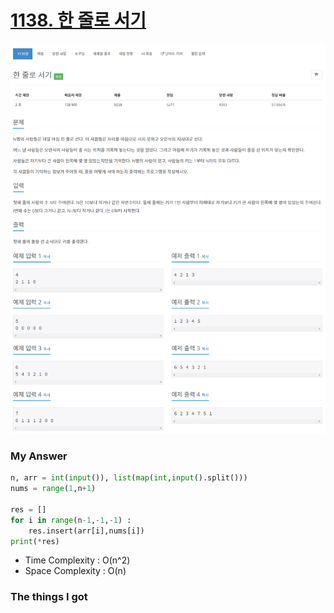 # [1138. 한 줄로 서기](https://www.acmicpc.net/problem/1138)

![image](Problem.png)



### My Answer

```python
n, arr = int(input()), list(map(int,input().split()))
nums = range(1,n+1)

res = []
for i in range(n-1,-1,-1) : 
    res.insert(arr[i],nums[i])
print(*res)
```

* Time Complexity : O(n^2)
* Space Complexity : O(n)



### The things I got
